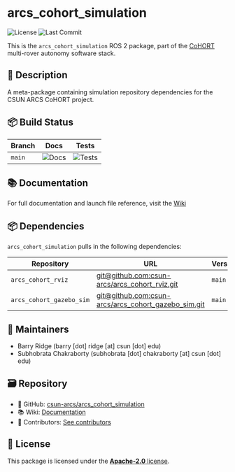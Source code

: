 # arcs_cohort_simulation

![License](https://img.shields.io/github/license/csun-arcs/arcs_cohort_simulation)
![Last Commit](https://img.shields.io/github/last-commit/csun-arcs/arcs_cohort_simulation)

This is the `arcs_cohort_simulation` ROS 2 package, part of the [CoHORT](https://github.com/csun-arcs/arcs_cohort) multi-rover autonomy software stack.

## 📝 Description

A meta-package containing simulation repository dependencies for the CSUN ARCS CoHORT project.

## 📦 Build Status

| Branch | Docs | Tests |
|--------|------|-------|
| `main` | ![Docs](https://github.com/csun-arcs/arcs_cohort_simulation/actions/workflows/generate-docs.yml/badge.svg?branch=main) | ![Tests](https://github.com/csun-arcs/arcs_cohort_simulation/actions/workflows/run-tests.yml/badge.svg?branch=main) |

## 📚 Documentation

For full documentation and launch file reference, visit the [Wiki](https://github.com/csun-arcs/arcs_cohort_simulation/wiki)

## 📦 Dependencies

`arcs_cohort_simulation` pulls in the following dependencies:

| Repository | URL | Version |
|------------|-----|---------|
| `arcs_cohort_rviz` | [git@github.com:csun-arcs/arcs_cohort_rviz.git](git@github.com:csun-arcs/arcs_cohort_rviz.git) | `main` |
| `arcs_cohort_gazebo_sim` | [git@github.com:csun-arcs/arcs_cohort_gazebo_sim.git](git@github.com:csun-arcs/arcs_cohort_gazebo_sim.git) | `main` |


## 👥 Maintainers

- Barry Ridge (barry [dot] ridge [at] csun [dot] edu)
- Subhobrata Chakraborty (subhobrata [dot] chakraborty [at] csun [dot] edu)

## 🗃️ Repository

- 📁 GitHub: [csun-arcs/arcs_cohort_simulation](https://github.com/csun-arcs/arcs_cohort_simulation)
- 📚 Wiki: [Documentation](https://github.com/csun-arcs/arcs_cohort_simulation/wiki)
- 👥 Contributors: [See contributors](https://github.com/csun-arcs/arcs_cohort_simulation/graphs/contributors)

## 📄 License

This package is licensed under the [**Apache-2.0** license](https://github.com/csun-arcs/arcs_cohort_simulation/blob/main/LICENSE).
